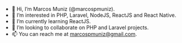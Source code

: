 - 👋 Hi, I’m Marcos Muniz (@marcospmuniz).
- 👀 I’m interested in PHP, Laravel, NodeJS, ReactJS and React Native.
- 🌱 I’m currently learning ReactJS.
- 💞️ I’m looking to collaborate on PHP and Laravel projects.
- 📫 You can reach me at marcospmuniz@gmail.com.

<!---
marcospmuniz/marcospmuniz is a ✨ special ✨ repository because its `README.md` (this file) appears on your GitHub profile.
You can click the Preview link to take a look at your changes.
--->

